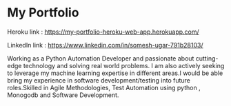 # My Portfolio
Heroku link : https://my-portfolio-heroku-web-app.herokuapp.com/

LinkedIn link : https://www.linkedin.com/in/somesh-ugar-791b28103/

Working as a Python Automation Developer and passionate about cutting-edge technology and solving real world problems. I am also actively seeking to leverage my machine learning expertise in different areas.I would be able bring my experience in software development/testing into future roles.Skilled in Agile Methodologies, Test Automation using python , Monogodb and Software Development.

